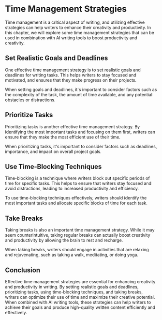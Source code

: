 Time Management Strategies
==========================================================================================

Time management is a critical aspect of writing, and utilizing effective strategies can help writers to enhance their creativity and productivity. In this chapter, we will explore some time management strategies that can be used in combination with AI writing tools to boost productivity and creativity.

Set Realistic Goals and Deadlines
---------------------------------

One effective time management strategy is to set realistic goals and deadlines for writing tasks. This helps writers to stay focused and motivated, and ensures that they make progress on their projects.

When setting goals and deadlines, it's important to consider factors such as the complexity of the task, the amount of time available, and any potential obstacles or distractions.

Prioritize Tasks
----------------

Prioritizing tasks is another effective time management strategy. By identifying the most important tasks and focusing on them first, writers can ensure that they make the most efficient use of their time.

When prioritizing tasks, it's important to consider factors such as deadlines, importance, and impact on overall project goals.

Use Time-Blocking Techniques
----------------------------

Time-blocking is a technique where writers block out specific periods of time for specific tasks. This helps to ensure that writers stay focused and avoid distractions, leading to increased productivity and efficiency.

To use time-blocking techniques effectively, writers should identify the most important tasks and allocate specific blocks of time for each task.

Take Breaks
-----------

Taking breaks is also an important time management strategy. While it may seem counterintuitive, taking regular breaks can actually boost creativity and productivity by allowing the brain to rest and recharge.

When taking breaks, writers should engage in activities that are relaxing and rejuvenating, such as taking a walk, meditating, or doing yoga.

Conclusion
----------

Effective time management strategies are essential for enhancing creativity and productivity in writing. By setting realistic goals and deadlines, prioritizing tasks, using time-blocking techniques, and taking breaks, writers can optimize their use of time and maximize their creative potential. When combined with AI writing tools, these strategies can help writers to achieve their goals and produce high-quality written content efficiently and effectively.
